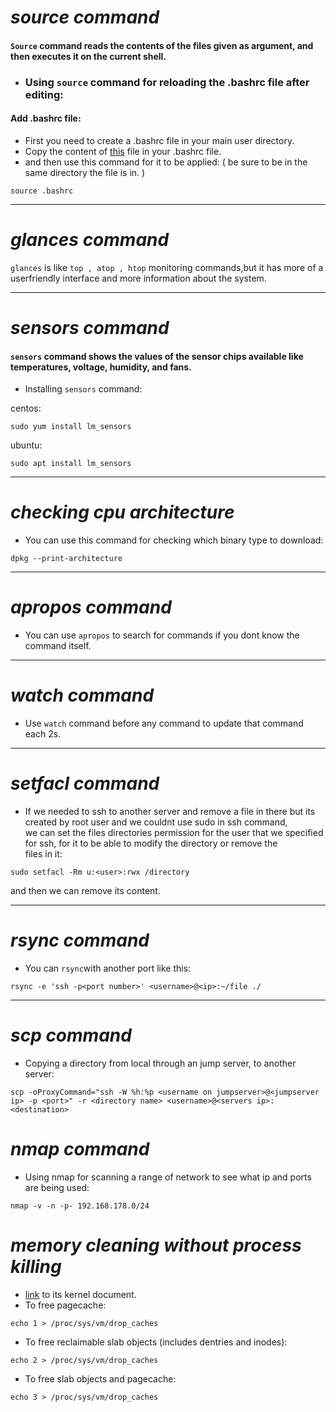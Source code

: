 # *source command*
#### `Source` command reads the contents of the files given as argument, and then executes it on the current shell.  
* ### Using `source` command for reloading the .bashrc file after editing:  

#### Add .bashrc file:  
* First you need to create a .bashrc file in your main user directory.  
* Copy the content of [this](https://gist.github.com/marioBonales/1637696#file-bashrc) file in your .bashrc file.  
* and then use this command for it to be applied:
( be sure to be in the same directory the file is in. )
```
source .bashrc
```
---
# *glances command*
`glances` is like  `top , atop , htop` monitoring commands,but it has more of a userfriendly interface and more information about the system.

---
# *sensors command*
#### `sensors` command shows the values of the sensor chips available like temperatures, voltage, humidity, and fans.  
* Installing `sensors` command:  

centos:  
```
sudo yum install lm_sensors
```
ubuntu:  
```
sudo apt install lm_sensors
```
---
# *checking cpu architecture*
* You can use this command for checking which binary type to download:
```
dpkg --print-architecture
```
---
# *apropos command*
* You can use `apropos` to search for commands if you dont know the command itself.

---
# *watch command*
* Use `watch` command before any command to update that command each 2s.  

---
# *setfacl command*
* If we needed to ssh to another server and remove a file in there but its created by root user and we couldnt use sudo in ssh command,  
we can set the files directories permission for the user that we specified for ssh, for it to be able to modify the directory or remove the  
files in it:  
```
sudo setfacl -Rm u:<user>:rwx /directory
```
and then we can remove its content.  

---
# *rsync command*
* You can `rsync`with another port like this:  
```
rsync -e 'ssh -p<port number>' <username>@<ip>:~/file ./
```
---
# *scp command*
* Copying a directory from local through an jump server, to another server:  
```
scp -oProxyCommand="ssh -W %h:%p <username on jumpserver>@<jumpserver ip> -p <port>" -r <directory name> <username>@<servers ip>:<destination>
```
# *nmap command*
* Using nmap for scanning a range of network to see what ip and ports are being used:
```
nmap -v -n -p- 192.168.178.0/24
```
# *memory cleaning without process killing*
* [link](https://docs.kernel.org/admin-guide/sysctl/vm.html#drop-caches) to its kernel document.
* To free pagecache:
```
echo 1 > /proc/sys/vm/drop_caches
```
* To free reclaimable slab objects (includes dentries and inodes):
```
echo 2 > /proc/sys/vm/drop_caches
```
* To free slab objects and pagecache:
```
echo 3 > /proc/sys/vm/drop_caches
```

